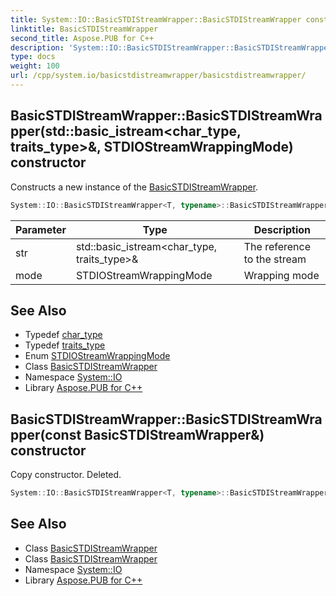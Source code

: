 ```yaml
---
title: System::IO::BasicSTDIStreamWrapper::BasicSTDIStreamWrapper constructor
linktitle: BasicSTDIStreamWrapper
second_title: Aspose.PUB for C++
description: 'System::IO::BasicSTDIStreamWrapper::BasicSTDIStreamWrapper constructor. Constructs a new instance of the BasicSTDIStreamWrapper in C++.'
type: docs
weight: 100
url: /cpp/system.io/basicstdistreamwrapper/basicstdistreamwrapper/
---
```

## BasicSTDIStreamWrapper::BasicSTDIStreamWrapper(std::basic_istream\<char_type, traits_type\>\&, STDIOStreamWrappingMode) constructor


Constructs a new instance of the [BasicSTDIStreamWrapper](../).

```cpp
System::IO::BasicSTDIStreamWrapper<T, typename>::BasicSTDIStreamWrapper(std::basic_istream<char_type, traits_type> &str, STDIOStreamWrappingMode mode=STDIOStreamWrappingMode::Binary)
```


| Parameter | Type | Description |
| --- | --- | --- |
| str | std::basic_istream\<char_type, traits_type\>\& | The reference to the stream |
| mode | STDIOStreamWrappingMode | Wrapping mode |

## See Also

* Typedef [char_type](../char_type/)
* Typedef [traits_type](../traits_type/)
* Enum [STDIOStreamWrappingMode](../../stdiostreamwrappingmode/)
* Class [BasicSTDIStreamWrapper](../)
* Namespace [System::IO](../../)
* Library [Aspose.PUB for C++](../../../)
## BasicSTDIStreamWrapper::BasicSTDIStreamWrapper(const BasicSTDIStreamWrapper\&) constructor


Copy constructor. Deleted.

```cpp
System::IO::BasicSTDIStreamWrapper<T, typename>::BasicSTDIStreamWrapper(const BasicSTDIStreamWrapper &)=delete
```

## See Also

* Class [BasicSTDIStreamWrapper](../)
* Class [BasicSTDIStreamWrapper](../)
* Namespace [System::IO](../../)
* Library [Aspose.PUB for C++](../../../)
